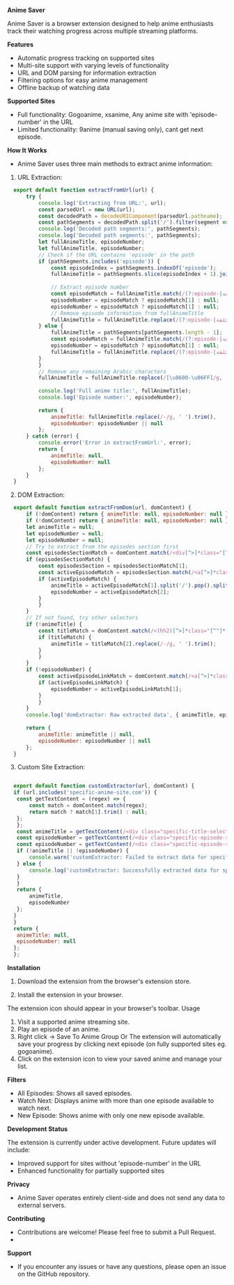 **Anime Saver**

Anime Saver is a browser extension designed to help anime enthusiasts track their watching progress across multiple streaming platforms.

**Features**
- Automatic progress tracking on supported sites
- Multi-site support with varying levels of functionality
- URL and DOM parsing for information extraction
- Filtering options for easy anime management
- Offline backup of watching data
  
**Supported Sites**
- Full functionality: Gogoanime, xsanime, Any anime site with 'episode-number' in the URL
- Limited functionality: 9anime (manual saving only), cant get next episode.
  
**How It Works**
- Anime Saver uses three main methods to extract anime information:
  
1. URL Extraction:
```javascript
  export default function extractFromUrl(url) {
      try {
          console.log('Extracting from URL:', url);
          const parsedUrl = new URL(url);
          const decodedPath = decodeURIComponent(parsedUrl.pathname);
          const pathSegments = decodedPath.split('/').filter(segment => segment !== '');
          console.log('Decoded path segments:', pathSegments);
          console.log('Decoded path segments:', pathSegments);
          let fullAnimeTitle, episodeNumber;
          let fullAnimeTitle, episodeNumber;
          // Check if the URL contains 'episode' in the path
          if (pathSegments.includes('episode')) {
              const episodeIndex = pathSegments.indexOf('episode');
              fullAnimeTitle = pathSegments.slice(episodeIndex + 1).join('-');
              
              // Extract episode number
              const episodeMatch = fullAnimeTitle.match(/(?:episode-|حلقة-)(\d+)/i);
              episodeNumber = episodeMatch ? episodeMatch[1] : null;
              episodeNumber = episodeMatch ? episodeMatch[1] : null;
              // Remove episode information from fullAnimeTitle
              fullAnimeTitle = fullAnimeTitle.replace(/(?:episode-|حلقة-)\d+/i, '').replace(/-+$/, '');
          } else {
              fullAnimeTitle = pathSegments[pathSegments.length - 1];
              const episodeMatch = fullAnimeTitle.match(/(?:episode-|حلقة-)(\d+)/i);
              episodeNumber = episodeMatch ? episodeMatch[1] : null;
              fullAnimeTitle = fullAnimeTitle.replace(/(?:episode-|حلقة-)\d+/i, '').replace(/-+$/, '');
          }
          }
          // Remove any remaining Arabic characters
          fullAnimeTitle = fullAnimeTitle.replace(/[\u0600-\u06FF]/g, '').trim();
  
          console.log('Full anime title:', fullAnimeTitle);
          console.log('Episode number:', episodeNumber);
  
          return {
              animeTitle: fullAnimeTitle.replace(/-/g, ' ').trim(),
              episodeNumber: episodeNumber || null
          };
      } catch (error) {
          console.error('Error in extractFromUrl:', error);
          return {
              animeTitle: null,
              episodeNumber: null
          };
      }
  }
```
2. DOM Extraction:
```javascript
  export default function extractFromDom(url, domContent) {
      if (!domContent) return { animeTitle: null, episodeNumber: null };
      if (!domContent) return { animeTitle: null, episodeNumber: null };
      let animeTitle = null;
      let episodeNumber = null;
      let episodeNumber = null;
      // Try to extract from the episodes section first
      const episodesSectionMatch = domContent.match(/<div[^>]*class="[^"]*block_area[^"]*block_area-episodes[^"]*"[^>]*>([\s\S]*?)<\/div>/);
      if (episodesSectionMatch) {
          const episodesSection = episodesSectionMatch[1];
          const activeEpisodeMatch = episodesSection.match(/<a[^>]*class="[^"]*ep-item[^"]*active[^"]*"[^>]*href="([^"]*)"[^>]*data-number="([^"]*)"[^>]*>/);
          if (activeEpisodeMatch) {
              animeTitle = activeEpisodeMatch[1].split('/').pop().split('?')[0].replace(/-/g, ' ').trim();
              episodeNumber = activeEpisodeMatch[2];
          }
          }
      }
      // If not found, try other selectors
      if (!animeTitle) {
          const titleMatch = domContent.match(/<(hh2)[^>]*class="[^"]*(?:title|film-name|anime-title)[^"]*"[^>]*>(.*?)<\/\1>/);
          if (titleMatch) {
              animeTitle = titleMatch[2].replace(/-/g, ' ').trim();
          }
          }
      }
      if (!episodeNumber) {
          const activeEpisodeLinkMatch = domContent.match(/<a[^>]*class="[^"]*ep-item[^"]*(?:active|current)[^"]*"[^>]*data-number="([^"]*)"[^>]*>/);
          if (activeEpisodeLinkMatch) {
              episodeNumber = activeEpisodeLinkMatch[1];
          }
          }
      }
      console.log('domExtractor: Raw extracted data', { animeTitle, episodeNumber });
  
      return {
          animeTitle: animeTitle || null,
          episodeNumber: episodeNumber || null
      };
  }
```
3. Custom Site Extraction:
```javascript

  export default function customExtractor(url, domContent) {
  if (url.includes('specific-anime-site.com')) {
   const getTextContent = (regex) => {
       const match = domContent.match(regex);
       return match ? match[1].trim() : null;
   };
   };
   const animeTitle = getTextContent(/<div class="specific-title-selector"[^>]*>(.*?)<\/div>/);
   const episodeNumber = getTextContent(/<div class="specific-episode-selector"[^>]*>.*?(\d+)/);
   const episodeNumber = getTextContent(/<div class="specific-episode-selector"[^>]*>.*?(\d+)/);
   if (!animeTitle || !episodeNumber) {
       console.warn('customExtractor: Failed to extract data for specific-anime-site.com.', { animeTitle, episodeNumber });
   } else {
       console.log('customExtractor: Successfully extracted data for specific-anime-site.com.', { animeTitle, episodeNumber });
   }
   }
   return {
       animeTitle,
       episodeNumber
   };
  }
  }
  return {
   animeTitle: null,
   episodeNumber: null
  };
  };
```
**Installation**

1. Download the extension from the browser's extension store.

2. Install the extension in your browser.

The extension icon should appear in your browser's toolbar.
Usage
1. Visit a supported anime streaming site.
2. Play an episode of an anime.
3. Right click -> Save To Anime Group Or The extension will automatically save your progress by clicking next episode (on fully supported sites eg. gogoanime).
4. Click on the extension icon to view your saved anime and manage your list.

**Filters**
- All Episodes: Shows all saved episodes.
- Watch Next: Displays anime with more than one episode available to watch next.
- New Episode: Shows anime with only one new episode available.

**Development Status**

The extension is currently under active development.
Future updates will include:
- Improved support for sites without 'episode-number' in the URL
- Enhanced functionality for partially supported sites
  
**Privacy**
- Anime Saver operates entirely client-side and does not send any data to external servers.
  
**Contributing**
- Contributions are welcome! Please feel free to submit a Pull Request.
- 
**Support**
- If you encounter any issues or have any questions, please open an issue on the GitHub repository.
